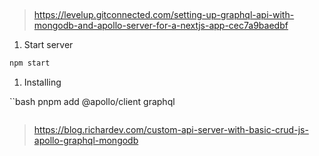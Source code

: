 ##

> https://levelup.gitconnected.com/setting-up-graphql-api-with-mongodb-and-apollo-server-for-a-nextjs-app-cec7a9baedbf

1. Start server

```bash
npm start
```

1. Installing

``bash
pnpm add @apollo/client graphql

```

```

> https://blog.richardev.com/custom-api-server-with-basic-crud-js-apollo-graphql-mongodb
